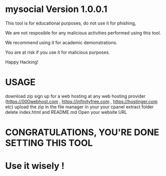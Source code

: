 # mysocial Version 1.0.0.1

This tool is for educational purposes, do not use it for phishing, 

We are not resposible for any malicious activities performed using this tool.

We recommend using it for academic demonstrations.

You are at risk if you use it for malicious purposes.

Happy Hacking!



# USAGE
download zip
sign up for a web hosting at any web hosting provider (https://000webhost.com , https://infinityfree.com , https://hostinger.com etc)
upload the zip in the file manager in your your cpanel
extract folder
delete index.html and README.md
Open your website URL

# CONGRATULATIONS, YOU'RE DONE SETTING THIS TOOL
# Use it wisely !
